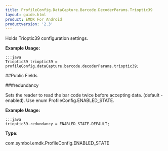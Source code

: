 ```yaml
---
title: ProfileConfig.DataCapture.Barcode.DecoderParams.Trioptic39
layout: guide.html
product: EMDK For Android
productversion: '2.3'
---
```


Holds Trioptic39 configuration settings.

 

**Example Usage:**
	
	:::java	
	Trioptic39 trioptic39 = profileConfig.dataCapture.barcode.decoderParams.trioptic39;


##Public Fields

###redundancy

Sets the reader to read the bar code twice before accepting data. (default - enabled).
 Use enum  ProfileConfig.ENABLED_STATE.

 

**Example Usage:**
	
	:::java	
	trioptic39.redundancy = ENABLED_STATE.DEFAULT;


**Type:**

com.symbol.emdk.ProfileConfig.ENABLED_STATE













